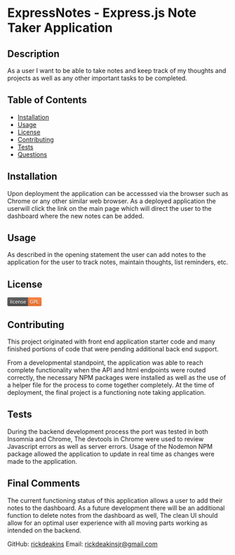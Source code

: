 # ExpressNotes - Express.js Note Taker Application

## Description
As a user I want to be able to take notes and keep track of my thoughts and projects  as well as any other important tasks to be completed.

## Table of Contents
- [Installation](#installation)
- [Usage](#usage)
- [License](#license)
- [Contributing](#contributing)
- [Tests](#tests)
- [Questions](#questions)

## Installation
Upon deployment the application can be accesssed via the browser such as Chrome or any other similar web browser. As a deployed application the userwill click the link on the main page which will direct the user to the dashboard where the new notes can be added.

## Usage
As described in the opening statement the user can add notes to the application for the user to track notes, maintain thoughts, list reminders, etc.

## License
<svg xmlns="http://www.w3.org/2000/svg" xmlns:xlink="http://www.w3.org/1999/xlink" width="78" height="20" role="img" aria-label="license: GPL"><title>license: GPL</title><linearGradient id="s" x2="0" y2="100%"><stop offset="0" stop-color="#bbb" stop-opacity=".1"/><stop offset="1" stop-opacity=".1"/></linearGradient><clipPath id="r"><rect width="78" height="20" rx="3" fill="#fff"/></clipPath><g clip-path="url(#r)"><rect width="47" height="20" fill="#555"/><rect x="47" width="31" height="20" fill="#fe7d37"/><rect width="78" height="20" fill="url(#s)"/></g><g fill="#fff" text-anchor="middle" font-family="Verdana,Geneva,DejaVu Sans,sans-serif" text-rendering="geometricPrecision" font-size="110"><text aria-hidden="true" x="245" y="150" fill="#010101" fill-opacity=".3" transform="scale(.1)" textLength="370">license</text><text x="245" y="140" transform="scale(.1)" fill="#fff" textLength="370">license</text><text aria-hidden="true" x="615" y="150" fill="#010101" fill-opacity=".3" transform="scale(.1)" textLength="210">GPL</text><text x="615" y="140" transform="scale(.1)" fill="#fff" textLength="210">GPL</text></g></svg>

## Contributing
This project originated with front end application starter code and many finished portions of code that were pending additional back end support. 

From a developmental standpoint, the application was able to reach complete functionality when the API and html endpoints were routed correctly, the necessary NPM packages were installed as well as the use of a helper file for the process to come together completely. At the time of deployment, the final project is a functioning note taking application.

## Tests
During the backend development process the port was tested in both Insomnia and Chrome, The devtools in Chrome were used to review Javascript errors as well as server errors. Usage of the Nodemon NPM package allowed the application to update in real time as changes were made to the application.

## Final Comments
The current functioning status of this application allows a user to add their notes to the dashboard. As a future development there will be  an additional function to delete notes from the dashboard as well, The clean UI should allow for an optimal user experience with all moving parts working as intended on the backend.

GitHub: [rickdeakins](https://github.com/rickdeakins)
Email: [rickdeakinsjr@gmail.com](mailto:rickdeakinsjr@gmail.com)
  